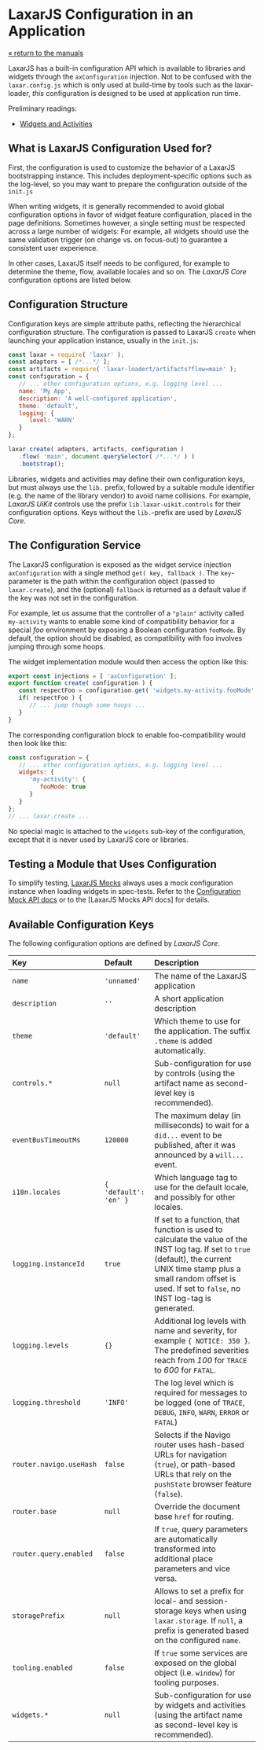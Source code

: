 # LaxarJS Configuration in an Application

[« return to the manuals](index.md)

LaxarJS has a built-in configuration API which is available to libraries and widgets through the `axConfiguration` injection.
Not to be confused with the `laxar.config.js` which is only used at build-time by tools such as the laxar-loader, _this_ configuration is designed to be used at application run time.

Preliminary readings:

* [Widgets and Activities](widgets_and_activities.md)


## What is LaxarJS Configuration Used for?

First, the configuration is used to customize the behavior of a LaxarJS bootstrapping instance.
This includes deployment-specific options such as the log-level, so you may want to prepare the configuration outside of the `init.js`

When writing widgets, it is generally recommended to avoid global configuration options in favor of widget feature configuration, placed in the page definitions.
Sometimes however, a single setting must be respected across a large number of widgets:
For example, all widgets should use the same validation trigger (on change vs. on focus-out) to guarantee a consistent user experience.

In other cases, LaxarJS itself needs to be configured, for example to determine the theme, flow, available locales and so on.
The _LaxarJS Core_ configuration options are listed below.


## Configuration Structure

Configuration keys are simple attribute paths, reflecting the hierarchical configuration structure.
The configuration is passed to LaxarJS `create` when launching your application instance, usually in the `init.js`:


```js
const laxar = require( 'laxar' );
const adapters = [ /*...*/ ];
const artifacts = require( 'laxar-loadert/artifacts?flow=main' );
const configuration = {
   // ... other configuration options, e.g. logging level ...
   name: 'My App',
   description: 'A well-configured application',
   theme: 'default',
   logging: {
      level: 'WARN'
   }
};

laxar.create( adapters, artifacts, configuration )
   .flow( 'main', document.querySelector( /*...*/ ) )
   .bootstrap();
```

Libraries, widgets and activities may define their own configuration keys, but must always use the `lib.` prefix, followed by a suitable module identifier (e.g. the name of the library vendor) to avoid name collisions.
For example, _LaxarJS UiKit_ controls use the prefix `lib.laxar-uikit.controls` for their configuration options.
Keys without the `lib.`-prefix are used by _LaxarJS Core_.


## The Configuration Service

The LaxarJS configuration is exposed as the widget service injection `axConfiguration` with a single method `get( key, fallback )`.
The `key`-parameter is the path within the configuration object (passed to `laxar.create`), and the (optional) `fallback` is returned as a default value if the key was not set in the configuration.

For example, let us assume that the controller of a `"plain"` activity called `my-activity` wants to enable some kind of compatibility behavior for a special _foo_ environment by exposing a Boolean configuration `fooMode`.
By default, the option should be disabled, as compatibility with foo involves jumping through some hoops.

The widget implementation module would then access the option like this:

```js
export const injections = [ 'axConfiguration' ];
export function create( configuration ) {
   const respectFoo = configuration.get( 'widgets.my-activity.fooMode', false );
   if( respectFoo ) {
      // ... jump though some hoops ...
   }
}
```

The corresponding configuration block to enable foo-compatibility would then look like this:

```js
const configuration = {
   // ... other configuration options, e.g. logging level ...
   widgets: {
      'my-activity': {
         fooMode: true
      }
   }
};
// ... laxar.create ...
```

No special magic is attached to the `widgets` sub-key of the configuration, except that it is never used by LaxarJS core or libraries.


## Testing a Module that Uses Configuration

To simplify testing, [LaxarJS Mocks](https://laxarjs.org/docs/laxar-mocks-v2-latest/) always uses a mock configuration instance when loading widgets in spec-tests.
Refer to the [Configuration Mock API docs](../api/testing.configuration_mock.md#create) or to the [LaxarJS Mocks API docs] for details.


## Available Configuration Keys

The following configuration options are defined by _LaxarJS Core_.

| Key                                  | Default               | Description
|:-------------------------------------|:----------------------|:-------------------------------------------------------------------
| `name`                               | `'unnamed'`           | The name of the LaxarJS application
| `description`                        | `''`                  | A short application description
| `theme`                              | `'default'`           | Which theme to use for the application. The suffix `.theme` is added automatically.
| `controls.*`                         | `null`                | Sub-configuration for use by controls (using the artifact name as second-level key is recommended).
| `eventBusTimeoutMs`                  | `120000`              | The maximum delay (in milliseconds) to wait for a `did...` event to be published, after it was announced by a `will...` event.
| `i18n.locales`                       | `{ 'default': 'en' }` | Which language tag to use for the default locale, and possibly for other locales.
| `logging.instanceId`                 | `true`                | If set to a function, that function is used to calculate the value of the INST log tag. If set to `true` (default), the current UNIX time stamp plus a small random offset is used. If set to `false`, no INST log-tag is generated.
| `logging.levels`                     | `{}`                  | Additional log levels with name and severity, for example `{ NOTICE: 350 }`. The predefined severities reach from _100_ for `TRACE` to _600_ for `FATAL`.
| `logging.threshold`                  | `'INFO'`              | The log level which is required for messages to be logged (one of `TRACE`, `DEBUG`, `INFO`, `WARN`, `ERROR` or `FATAL`)
| `router.navigo.useHash`              | `false`               | Selects if the Navigo router uses hash-based URLs for navigation (`true`), or path-based URLs that rely on the `pushState` browser feature (`false`).
| `router.base`                        | `null`                | Override the document base `href` for routing.
| `router.query.enabled`               | `false`               | If `true`, query parameters are automatically transformed into additional place parameters and vice versa.
| `storagePrefix`                      | `null`                | Allows to set a prefix for local- and session-storage keys when using `laxar.storage`. If `null`, a prefix is generated based on the configured `name`.
| `tooling.enabled`                    | `false`               | If `true` some services are exposed on the global object (i.e. `window`) for tooling purposes.
| `widgets.*`                          | `null`                | Sub-configuration for use by widgets and activities (using the artifact name as second-level key is recommended).
